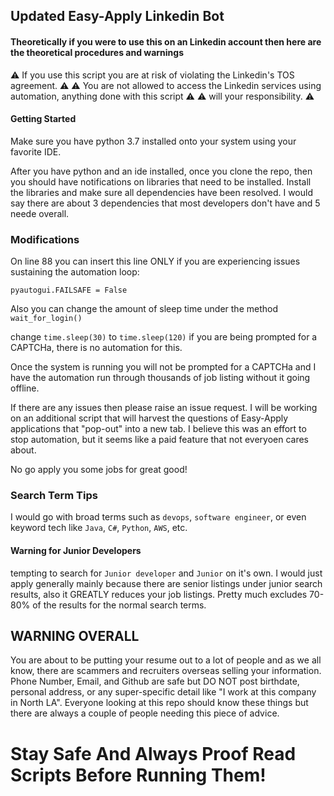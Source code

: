 ## Updated Easy-Apply Linkedin Bot

#### Theoretically if you were to use this on an Linkedin account then here are the theoretical procedures and warnings
:warning: If you use this script you are at risk of violating the Linkedin's TOS agreement. :warning:
:warning: You are not allowed to access the Linkedin services using automation, anything done with this script :warning:
:warning: will your responsibility. :warning:

#### Getting Started 

Make sure you have python 3.7 installed onto your system using your favorite IDE.

After you have python and an ide installed, once you clone the repo, then you should have notifications on libraries that need to 
be installed.   Install the libraries and make sure all dependencies have been resolved.  I would say there are about 3 dependencies
that most developers don't have and 5 neede overall.

### Modifications

On line 88 you can insert this line ONLY if you are experiencing issues sustaining the automation loop:

```pyautogui.FAILSAFE = False```

Also you can change the amount of sleep time under the method ```wait_for_login()```

change ```time.sleep(30)``` to ```time.sleep(120)``` if you are being prompted for a CAPTCHa, there is no automation for this.

Once the system is running you will not be prompted for a CAPTCHa and I have the automation run through thousands of job listing without
it going offline.

If there are any issues then please raise an issue request.  I will be working on an additional script that will harvest the 
questions of Easy-Apply applications that "pop-out" into a new tab.  I believe this was an effort to stop automation, but it seems
like a paid feature that not everyoen cares about.

No go apply you some jobs for great good!


### Search Term Tips
 
I would go with broad terms such as ```devops```, ```software engineer```, or even keyword tech like ```Java```, ```C#```, ```Python```,
```AWS```, etc.

#### Warning for Junior Developers
tempting to search for ```Junior developer``` and ```Junior``` on it's own.  I would just apply generally mainly because
there are senior listings under junior search results, also it GREATLY reduces your job listings.  Pretty much excludes 70-80% of the
results for the normal search terms.

## WARNING OVERALL
You are about to be putting your resume out to a lot of people and as we all know, there are scammers and recruiters overseas selling your information.  Phone Number, Email, and Github are safe but DO NOT post birthdate, personal address, or any super-specific detail like "I work at this company in North LA".  Everyone looking at this repo should know these things but there are always a couple of people needing this piece of advice.

# Stay Safe And Always Proof Read Scripts Before Running Them!
